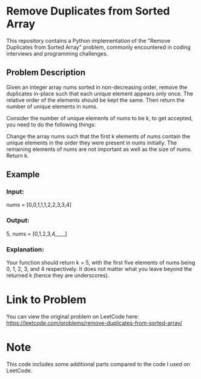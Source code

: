 # Remove Duplicates from Sorted Array

This repository contains a Python implementation of the "Remove Duplicates from Sorted Array" problem, commonly encountered in coding interviews and programming challenges.

## Problem Description

Given an integer array nums sorted in non-decreasing order, remove the duplicates in-place such that each unique element appears only once. The relative order of the elements should be kept the same. Then return the number of unique elements in nums.

Consider the number of unique elements of nums to be k, to get accepted, you need to do the following things:

Change the array nums such that the first k elements of nums contain the unique elements in the order they were present in nums initially. The remaining elements of nums are not important as well as the size of nums.
Return k.


## Example
### Input:
nums = [0,0,1,1,1,2,2,3,3,4]
### Output:
5, nums = [0,1,2,3,4,_,_,_,_,_]
### Explanation:
Your function should return k = 5, with the first five elements of nums being 0, 1, 2, 3, and 4 respectively.
It does not matter what you leave beyond the returned k (hence they are underscores).


# Link to Problem
You can view the original problem on LeetCode here: https://leetcode.com/problems/remove-duplicates-from-sorted-array/

# Note
This code includes some additional parts compared to the code I used on LeetCode.





